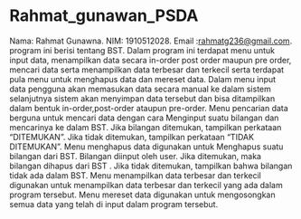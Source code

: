 # Rahmat_gunawan_PSDA
Nama: Rahmat Gunawna. NIM: 1910512028. Email :rahmatg236@gmail.com. program ini berisi tentang BST. Dalam program ini terdapat menu untuk input data, menampilkan data secara in-order post order maupun pre order, mencari data serta menampilkan data terbesar dan terkecil serta terdapat pula menu untuk menghapus data dan mereset data. Dalam menu input data pengguna akan memasukan data secara manual ke dalam sistem selanjutnya sistem akan menyimpan data tersebut dan bisa ditampilkan dalam bentuk in-order,post-order ataupun pre-order. Menu pencarian data berguna untuk mencari data dengan cara Menginput suatu bilangan dan mencarinya ke dalam BST. Jika bilangan ditemukan, tampilkan perkataan “DITEMUKAN”. Jika tidak ditemukan, tampilkan perkataan “TIDAK DITEMUKAN”. Menu menghapus data digunakan untuk Menghapus suatu bilangan dari BST. Bilangan diinput oleh user. Jika ditemukan, maka bilangan dihapus dari BST . Jika tidak ditemukan, tampilkan bahwa bilangan tidak ada dalam BST. Menu menampilkan data terbesar dan terkecil digunakan untuk menampilkan data terbesar dan terkecil yang ada dalam program tersebut. Menu mereset data digunakan untuk mengosongkan semua data yang telah di input dalam program tersebut.
